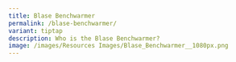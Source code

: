 ```yaml
---
title: Blase Benchwarmer
permalink: /blase-benchwarmer/
variant: tiptap
description: Who is the Blase Benchwarmer?
image: /images/Resources Images/Blase_Benchwarmer__1080px.png
---
```

